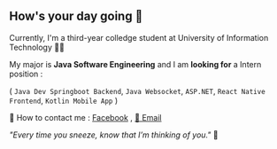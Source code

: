 ## How's your day going 👋
Currently, I'm a third-year colledge student at University of Information Technology 👨‍🎓 

My major is **Java Software Engineering** and I am **looking for** a Intern position :

( `Java Dev Springboot Backend`, `Java Websocket`, `ASP.NET`, `React Native Frontend`, `Kotlin Mobile App` )

🔗 How to contact me : [Facebook](https://www.facebook.com/ne.dai.52/) , <a href="mailto:vandaihk17@gmail.com">📩 Email</a>

_"Every time you sneeze, know that I’m thinking of you."_ 💖


<!--
**PhanVanDiej/PhanVanDiej** is a ✨ _special_ ✨ repository because its `README.md` (this file) appears on your GitHub profile.

Here are some ideas to get you started:

- 🔭 I’m currently working on ...
- 🌱 I’m currently learning ...
- 👯 I’m looking to collaborate on ...
- 🤔 I’m looking for help with ...
- 💬 Ask me about ...
- 📫 How to reach me: ...
- 😄 Pronouns: ...
- ⚡ Fun fact: ...
-->
